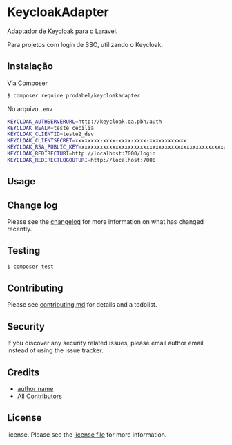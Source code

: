 # KeycloakAdapter

Adaptador de Keycloak para o Laravel. 

Para projetos com login de SSO, utilizando o Keycloak.


## Instalação

Via Composer

``` bash
$ composer require prodabel/keycloakadapter
```

No arquivo ```.env```

``` bash
KEYCLOAK_AUTHSERVERURL=http://keycloak.qa.pbh/auth
KEYCLOAK_REALM=teste_cecilia
KEYCLOAK_CLIENTID=teste2_dsv
KEYCLOAK_CLIENTSECRET=xxxxxxxx-xxxx-xxxx-xxxx-xxxxxxxxxxxx
KEYCLOAK_RSA_PUBLIC_KEY=xxxxxxxxxxxxxxxxxxxxxxxxxxxxxxxxxxxxxxxxxxxxxxxxxxxxxxxxxxxxx
KEYCLOAK_REDIRECTURI=http://localhost:7000/login
KEYCLOAK_REDIRECTLOGOUTURI=http://localhost:7000
```

## Usage

## Change log

Please see the [changelog](changelog.md) for more information on what has changed recently.

## Testing

``` bash
$ composer test
```

## Contributing

Please see [contributing.md](contributing.md) for details and a todolist.

## Security

If you discover any security related issues, please email author email instead of using the issue tracker.

## Credits

- [author name][link-author]
- [All Contributors][link-contributors]

## License

license. Please see the [license file](license.md) for more information.

[ico-version]: https://img.shields.io/packagist/v/prodabel/keycloakadapter.svg?style=flat-square
[ico-downloads]: https://img.shields.io/packagist/dt/prodabel/keycloakadapter.svg?style=flat-square
[ico-travis]: https://img.shields.io/travis/prodabel/keycloakadapter/master.svg?style=flat-square
[ico-styleci]: https://styleci.io/repos/12345678/shield

[link-packagist]: https://packagist.org/packages/prodabel/keycloakadapter
[link-downloads]: https://packagist.org/packages/prodabel/keycloakadapter
[link-travis]: https://travis-ci.org/prodabel/keycloakadapter
[link-styleci]: https://styleci.io/repos/12345678
[link-author]: https://github.com/prodabel
[link-contributors]: ../../contributors
